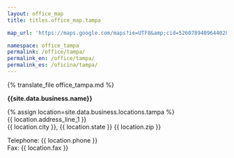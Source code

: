 ```yaml
---
layout: office_map
title: titles.office_map.tampa

map_url: 'https://maps.google.com/maps?ie=UTF8&amp;cid=5260789409644028660&amp;q=Gomez+%26+Touger,+P.A.&amp;gl=US&amp;hl=en&amp;t=m&amp;ll=27.968138,-82.483892&amp;spn=0.013266,0.018239&amp;z=15&amp;iwloc=A&amp;output=embed'

namespace: office_tampa
permalink: /office/tampa/
permalink_en: /office/tampa/
permalink_es: /oficina/tampa/
---
```


{% translate_file office_tampa.md %}

**{{site.data.business.name}}**

{% assign location=site.data.business.locations.tampa %}  
{{ location.address_line_1 }}  
{{ location.city }}, {{ location.state }} {{ location.zip }}

Telephone: {{ location.phone }}  
Fax: {{ location.fax }}

